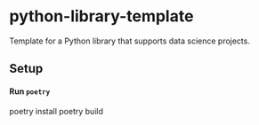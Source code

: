 # python-library-template
Template for a Python library that supports data science projects.

## Setup

#### Run `poetry`
poetry install
poetry build
